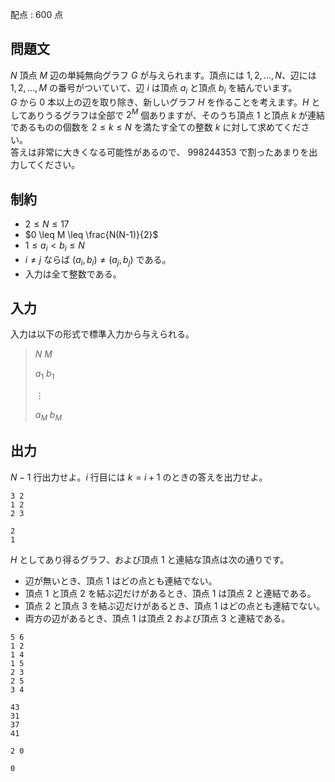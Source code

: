 配点 : $600$ 点

## 問題文

$N$ 頂点 $M$ 辺の単純無向グラフ $G$ が与えられます。頂点には $1,2,\dots,N$、辺には $1,2,\dots,M$ の番号がついていて、辺 $i$ は頂点 $a_i$ と頂点 $b_i$ を結んでいます。<br>
$G$ から $0$ 本以上の辺を取り除き、新しいグラフ $H$ を作ることを考えます。$H$ としてありうるグラフは全部で $2^M$ 個ありますが、そのうち頂点 $1$ と頂点 $k$ が連結であるものの個数を $2 \leq k \leq N$ を満たす全ての整数 $k$ に対して求めてください。<br>
答えは非常に大きくなる可能性があるので、 $998244353$ で割ったあまりを出力してください。

## 制約

- $2 \leq N \leq 17$
- $0 \leq M \leq \frac{N(N-1)}{2}$
- $1 \leq a_i \lt b_i \leq N$
- $i \neq j$ ならば $(a_i, b_i) \neq (a_j, b_j)$ である。
- 入力は全て整数である。

## 入力

入力は以下の形式で標準入力から与えられる。

> $N$ $M$
> 
> $a_1$ $b_1$
> 
> $\vdots$
> 
> $a_M$ $b_M$

## 出力

$N-1$ 行出力せよ。$i$ 行目には $k = i + 1$ のときの答えを出力せよ。

```input1
3 2
1 2
2 3
```

```output1
2
1
```

$H$ としてあり得るグラフ、および頂点 $1$ と連結な頂点は次の通りです。

- 辺が無いとき、頂点 $1$ はどの点とも連結でない。
- 頂点 $1$ と頂点 $2$ を結ぶ辺だけがあるとき、頂点 $1$ は頂点 $2$ と連結である。
- 頂点 $2$ と頂点 $3$ を結ぶ辺だけがあるとき、頂点 $1$ はどの点とも連結でない。
- 両方の辺があるとき、頂点 $1$ は頂点 $2$ および頂点 $3$ と連結である。

```input2
5 6
1 2
1 4
1 5
2 3
2 5
3 4
```

```output2
43
31
37
41
```

```input3
2 0
```

```output3
0
```